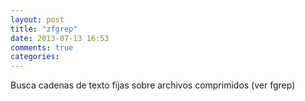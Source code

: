 ```yaml
---
layout: post
title: "zfgrep"
date: 2013-07-13 16:53
comments: true
categories: 
---
```

Busca cadenas de texto fijas sobre archivos comprimidos (ver fgrep)

